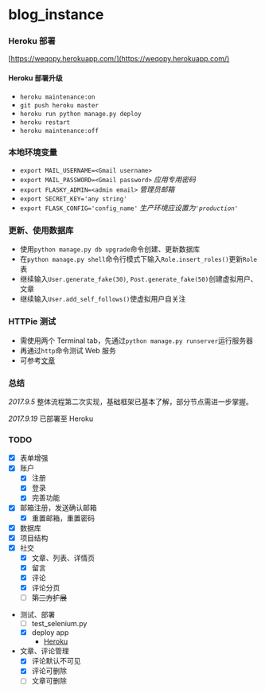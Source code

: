 # blog_instance

### Heroku 部署
[https://weqopy.herokuapp.com/](https://weqopy.herokuapp.com/)

#### Heroku 部署升级
- `heroku maintenance:on`
- `git push heroku master`
- `heroku run python manage.py deploy`
- `heroku restart`
- `heroku maintenance:off`

### 本地环境变量
- `export MAIL_USERNAME=<Gmail username>`
- `export MAIL_PASSWORD=<Gmail password>`  *应用专用密码*
- `export FLASKY_ADMIN=<admin email>`  *管理员邮箱*
- `export SECRET_KEY='any string'`
- `export FLASK_CONFIG='config_name'`  *生产环境应设置为`'production'`*

### 更新、使用数据库
- 使用`python manage.py db upgrade`命令创建、更新数据库
- 在`python manage.py shell`命令行模式下输入`Role.insert_roles()`更新`Role`表
- 继续输入`User.generate_fake(30)`, `Post.generate_fake(50)`创建虚拟用户、文章
- 继续输入`User.add_self_follows()`使虚拟用户自关注

### HTTPie 测试
- 需使用两个 Terminal tab，先通过`python manage.py runserver`运行服务器
- 再通过`http`命令测试 Web 服务
- 可参考[文章](http://blog.csdn.net/huang5487378/article/details/60778293)

### 总结
*2017.9.5* 整体流程第二次实现，基础框架已基本了解，部分节点需进一步掌握。

*2017.9.19* 已部署至 Heroku

### TODO
- [x] 表单增强
- [x] 账户
    - [x] 注册
    - [x] 登录
    - [x] 完善功能
- [x] 邮箱注册，发送确认邮箱
    - [x] 重置邮箱，重置密码
- [x] 数据库
- [x] 项目结构
- [x] 社交
    - [x] 文章、列表、详情页
    - [x] 留言
    - [x] 评论
    - [x] 评论分页
    - [ ] ~~第三方扩展~~
- 测试、部署
    - [ ] test_selenium.py
    - [x] deploy app
        - [Heroku](https://weqopy.herokuapp.com/)
- 文章、评论管理
    - [x] 评论默认不可见
    - [x] 评论可删除
    - [ ] 文章可删除
